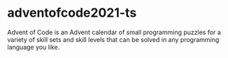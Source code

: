 # adventofcode2021-ts
Advent of Code is an Advent calendar of small programming puzzles for a variety of skill sets and skill levels that can be solved in any programming language you like.
